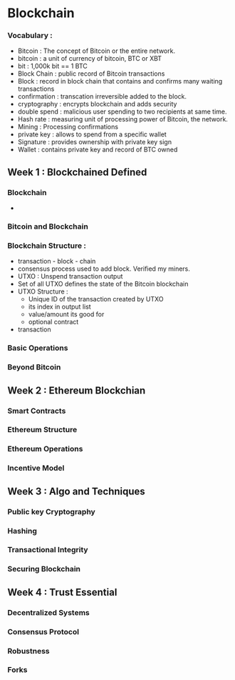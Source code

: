 # Blockchain

### Vocabulary :

- Bitcoin : The concept of Bitcoin or the entire network.
- bitcoin : a unit of currency of bitcoin, BTC or XBT
- bit : 1,000k bit == 1 BTC
- Block Chain : public record of Bitcoin transactions
- Block : record in block chain that contains and confirms many waiting transactions
- confirmation : transcation irreversible added to the block.
- cryptography : encrypts blockchain and adds security
- double spend : malicious user spending to two recipients at same time.
- Hash rate : measuring unit of processing power of Bitcoin, the network.
- Mining : Processing confirmations
- private key : allows to spend from a specific wallet
- Signature : provides ownership with private key sign
- Wallet : contains private key and record of BTC owned

## Week 1 : Blockchained Defined

### Blockchain

- 

### Bitcoin and Blockchain

### Blockchain Structure :
- transaction - block - chain
- consensus process used to add block. Verified my miners.
- UTXO : Unspend transaction output
- Set of all UTXO defines the state of the Bitcoin blockchain
- UTXO Structure : 
    - Unique ID of the transaction created by UTXO
    - its index in output list
    - value/amount its good for
    - optional contract
- transaction 

### Basic Operations

### Beyond Bitcoin

## Week 2 : Ethereum Blockchian

### Smart Contracts

### Ethereum Structure

### Ethereum Operations

### Incentive Model

## Week 3 : Algo and Techniques

### Public key Cryptography

### Hashing

### Transactional Integrity

### Securing Blockchain

## Week 4 : Trust Essential

### Decentralized Systems

### Consensus Protocol

### Robustness

### Forks


